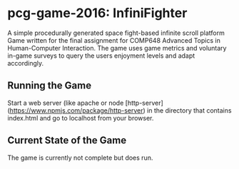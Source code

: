 # pcg-game-2016: InfiniFighter
A simple procedurally generated space fight-based infinite scroll platform Game written for the final assignment for COMP648 Advanced Topics in Human-Computer Interaction. The game uses game metrics and voluntary in-game surveys to query the users enjoyment levels and adapt accordingly. 

## Running the Game
Start a web server (like apache or node [http-server] (https://www.npmjs.com/package/http-server) in the directory that contains index.html and go to localhost from your browser.

## Current State of the Game
The game is currently not complete but does run.
